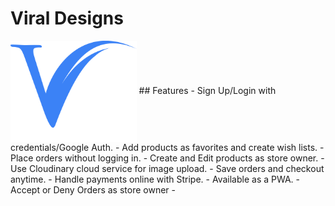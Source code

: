 # Viral Designs
<img src="https://raw.githubusercontent.com/IshankaDSenevirathne/Viral/main/public/viral3.svg" width="40%" align="center" >
## Features
- Sign Up/Login with credentials/Google Auth.
- Add products as favorites and create wish lists.
- Place orders without logging in.
- Create and Edit products as store owner.
- Use Cloudinary cloud service for image upload.
- Save orders and checkout anytime.
- Handle payments online with Stripe.
-  Available as a PWA.
-  Accept or Deny Orders as store owner
-

